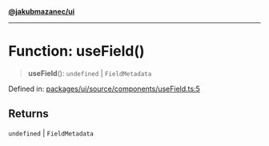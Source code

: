 [**@jakubmazanec/ui**](../README.md)

---

# Function: useField()

> **useField**(): `undefined` \| `FieldMetadata`

Defined in:
[packages/ui/source/components/useField.ts:5](https://github.com/jakubmazanec/tools/blob/797379ce98752dc838b82c8398e04d90c58ce9e7/packages/ui/source/components/useField.ts#L5)

## Returns

`undefined` \| `FieldMetadata`
